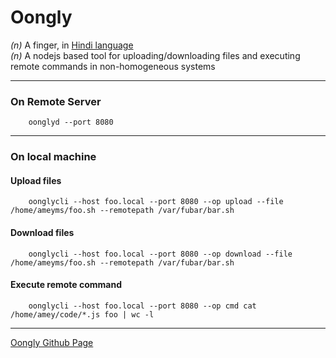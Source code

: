 # Oongly

_(n)_ A finger, in [Hindi language](http://en.wikipedia.org/wiki/Hindi)  
_(n)_ A nodejs based tool for uploading/downloading files and executing remote commands in non-homogeneous systems  
 
 ---

### On Remote Server  

 		oonglyd --port 8080

---    
    

### On local machine   
#### Upload files
 		oonglycli --host foo.local --port 8080 --op upload --file /home/ameyms/foo.sh --remotepath /var/fubar/bar.sh
   
    


#### Download files
 		oonglycli --host foo.local --port 8080 --op download --file /home/ameyms/foo.sh --remotepath /var/fubar/bar.sh
   
    

#### Execute remote command
 		oonglycli --host foo.local --port 8080 --op cmd cat /home/amey/code/*.js foo | wc -l
   
    
   
   


 ---

   
   
[Oongly Github Page ](http://ameyms.github.com/oongly/)
